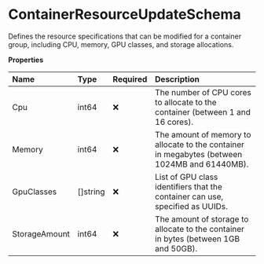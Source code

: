# ContainerResourceUpdateSchema

Defines the resource specifications that can be modified for a container group, including CPU, memory, GPU classes, and storage allocations.

**Properties**

| Name          | Type     | Required | Description                                                                                  |
| :------------ | :------- | :------- | :------------------------------------------------------------------------------------------- |
| Cpu           | int64    | ❌       | The number of CPU cores to allocate to the container (between 1 and 16 cores).               |
| Memory        | int64    | ❌       | The amount of memory to allocate to the container in megabytes (between 1024MB and 61440MB). |
| GpuClasses    | []string | ❌       | List of GPU class identifiers that the container can use, specified as UUIDs.                |
| StorageAmount | int64    | ❌       | The amount of storage to allocate to the container in bytes (between 1GB and 50GB).          |
